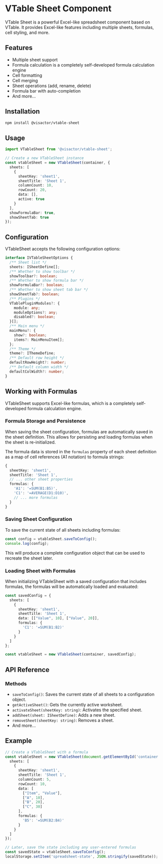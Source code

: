 # VTable Sheet Component

VTable Sheet is a powerful Excel-like spreadsheet component based on VTable. It provides Excel-like features including multiple sheets, formulas, cell styling, and more.

## Features

- Multiple sheet support
- Formula calculation is a completely self-developed formula calculation engine
- Cell formatting
- Cell merging
- Sheet operations (add, rename, delete)
- Formula bar with auto-completion
- And more...

## Installation

```bash
npm install @visactor/vtable-sheet
```

## Usage

```typescript
import VTableSheet from '@visactor/vtable-sheet';

// Create a new VTableSheet instance
const vtableSheet = new VTableSheet(container, {
  sheets: [
    {
      sheetKey: 'sheet1',
      sheetTitle: 'Sheet 1',
      columnCount: 10,
      rowCount: 20,
      data: [],
      active: true
    }
  ],
  showFormulaBar: true,
  showSheetTab: true
});
```

## Configuration

VTableSheet accepts the following configuration options:

```typescript
interface IVTableSheetOptions {
  /** Sheet list */
  sheets: ISheetDefine[];
  /** Whether to show toolbar */
  showToolbar?: boolean;
  /** Whether to show formula bar */
  showFormulaBar?: boolean;
  /** Whether to show sheet tab bar */
  showSheetTab?: boolean;
  /** Plugins */
  VTablePluginModules?: {
    module: any;
    moduleOptions?: any;
    disabled?: boolean;
  }[];
  /** Main menu */
  mainMenu?: {
    show?: boolean;
    items?: MainMenuItem[];
  };
  /** Theme */
  theme?: IThemeDefine;
  /** Default row height */
  defaultRowHeight?: number;
  /** Default column width */
  defaultColWidth?: number;
}
```

## Working with Formulas

VTableSheet supports Excel-like formulas, which is a completely self-developed formula calculation engine.

### Formula Storage and Persistence

When saving the sheet configuration, formulas are automatically saved in the sheet definition. 
This allows for persisting and loading formulas when the sheet is re-initialized.

The formula data is stored in the `formulas` property of each sheet definition as a map 
of cell references (A1 notation) to formula strings:

```typescript
{
  sheetKey: 'sheet1',
  sheetTitle: 'Sheet 1',
  // ... other sheet properties
  formulas: {
    'A1': '=SUM(B1:B5)',
    'C1': '=AVERAGE(D1:D10)',
    // ... more formulas
  }
}
```

### Saving Sheet Configuration

To save the current state of all sheets including formulas:

```typescript
const config = vtableSheet.saveToConfig();
console.log(config);
```

This will produce a complete configuration object that can be used to recreate the sheet later.

### Loading Sheet with Formulas

When initializing VTableSheet with a saved configuration that includes formulas, the formulas
will be automatically loaded and evaluated:

```typescript
const savedConfig = {
  sheets: [
    {
      sheetKey: 'sheet1',
      sheetTitle: 'Sheet 1',
      data: [["Value", 10], ["Value", 20]],
      formulas: {
        'C1': '=SUM(B1:B2)'
      }
    }
  ]
};

const vtableSheet = new VTableSheet(container, savedConfig);
```

## API Reference

### Methods

- `saveToConfig()`: Saves the current state of all sheets to a configuration object.
- `getActiveSheet()`: Gets the currently active worksheet.
- `activateSheet(sheetKey: string)`: Activates the specified sheet.
- `addSheet(sheet: ISheetDefine)`: Adds a new sheet.
- `removeSheet(sheetKey: string)`: Removes a sheet.
- And more...

## Example

```typescript
// Create a VTableSheet with a formula
const vtableSheet = new VTableSheet(document.getElementById('container'), {
  sheets: [
    {
      sheetKey: 'sheet1',
      sheetTitle: 'Sheet 1',
      columnCount: 5,
      rowCount: 10,
      data: [
        ["Item", "Value"], 
        ["A", 10],
        ["B", 20],
        ["C", 30]
      ],
      formulas: {
        'B5': '=SUM(B2:B4)'
      }
    }
  ]
});

// Later, save the state including any user-entered formulas
const savedState = vtableSheet.saveToConfig();
localStorage.setItem('spreadsheet-state', JSON.stringify(savedState));
```
